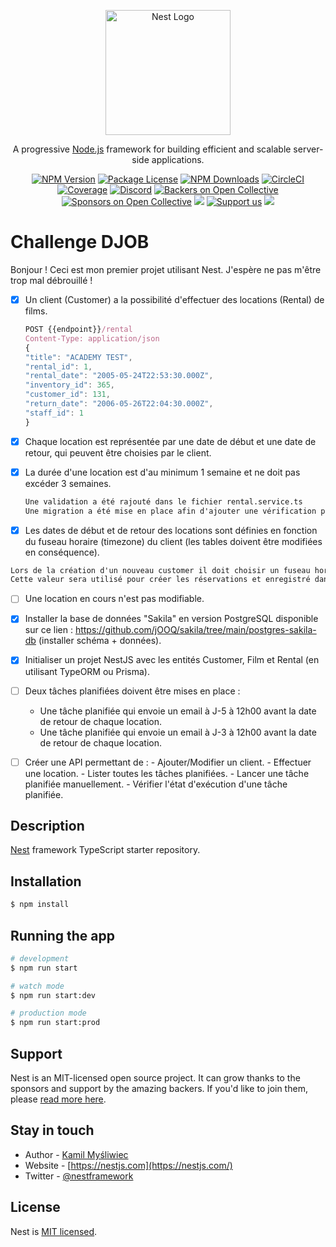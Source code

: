 <p align="center">
  <a href="http://nestjs.com/" target="blank"><img src="https://nestjs.com/img/logo-small.svg" width="200" alt="Nest Logo" /></a>
</p>

[circleci-image]: https://img.shields.io/circleci/build/github/nestjs/nest/master?token=abc123def456
[circleci-url]: https://circleci.com/gh/nestjs/nest

  <p align="center">A progressive <a href="http://nodejs.org" target="_blank">Node.js</a> framework for building efficient and scalable server-side applications.</p>
    <p align="center">
<a href="https://www.npmjs.com/~nestjscore" target="_blank"><img src="https://img.shields.io/npm/v/@nestjs/core.svg" alt="NPM Version" /></a>
<a href="https://www.npmjs.com/~nestjscore" target="_blank"><img src="https://img.shields.io/npm/l/@nestjs/core.svg" alt="Package License" /></a>
<a href="https://www.npmjs.com/~nestjscore" target="_blank"><img src="https://img.shields.io/npm/dm/@nestjs/common.svg" alt="NPM Downloads" /></a>
<a href="https://circleci.com/gh/nestjs/nest" target="_blank"><img src="https://img.shields.io/circleci/build/github/nestjs/nest/master" alt="CircleCI" /></a>
<a href="https://coveralls.io/github/nestjs/nest?branch=master" target="_blank"><img src="https://coveralls.io/repos/github/nestjs/nest/badge.svg?branch=master#9" alt="Coverage" /></a>
<a href="https://discord.gg/G7Qnnhy" target="_blank"><img src="https://img.shields.io/badge/discord-online-brightgreen.svg" alt="Discord"/></a>
<a href="https://opencollective.com/nest#backer" target="_blank"><img src="https://opencollective.com/nest/backers/badge.svg" alt="Backers on Open Collective" /></a>
<a href="https://opencollective.com/nest#sponsor" target="_blank"><img src="https://opencollective.com/nest/sponsors/badge.svg" alt="Sponsors on Open Collective" /></a>
  <a href="https://paypal.me/kamilmysliwiec" target="_blank"><img src="https://img.shields.io/badge/Donate-PayPal-ff3f59.svg"/></a>
    <a href="https://opencollective.com/nest#sponsor"  target="_blank"><img src="https://img.shields.io/badge/Support%20us-Open%20Collective-41B883.svg" alt="Support us"></a>
  <a href="https://twitter.com/nestframework" target="_blank"><img src="https://img.shields.io/twitter/follow/nestframework.svg?style=social&label=Follow"></a>
</p>
  <!--[![Backers on Open Collective](https://opencollective.com/nest/backers/badge.svg)](https://opencollective.com/nest#backer)
  [![Sponsors on Open Collective](https://opencollective.com/nest/sponsors/badge.svg)](https://opencollective.com/nest#sponsor)-->

# Challenge DJOB

Bonjour !
Ceci est mon premier projet utilisant Nest.
J'espère ne pas m'être trop mal débrouillé !

- [x] Un client (Customer) a la possibilité d'effectuer des locations (Rental) de films.

  ```js
  POST {{endpoint}}/rental
  Content-Type: application/json
  {
  "title": "ACADEMY TEST",
  "rental_id": 1,
  "rental_date": "2005-05-24T22:53:30.000Z",
  "inventory_id": 365,
  "customer_id": 131,
  "return_date": "2006-05-26T22:04:30.000Z",
  "staff_id": 1
  }
  ```

- [x] Chaque location est représentée par une date de début et une date de retour, qui peuvent être choisies par le client.
- [x] La durée d'une location est d'au minimum 1 semaine et ne doit pas excéder 3 semaines.

  ```md
  Une validation a été rajouté dans le fichier rental.service.ts
  Une migration a été mise en place afin d'ajouter une vérification pour toutes les nouvelles locations
  ```

- [x] Les dates de début et de retour des locations sont définies en fonction du fuseau horaire (timezone) du client (les tables doivent être modifiées en conséquence).

```md
Lors de la création d'un nouveau customer il doit choisir un fuseau horaire qui sera enregistré dans une nouvelle colonne de la table customer (par défaut ce sera Paris).
Cette valeur sera utilisé pour créer les réservations et enregistré dans la bdd
```

- [ ] Une location en cours n'est pas modifiable.

- [x] Installer la base de données "Sakila" en version PostgreSQL disponible sur ce lien : https://github.com/jOOQ/sakila/tree/main/postgres-sakila-db (installer schéma + données).
- [x] Initialiser un projet NestJS avec les entités Customer, Film et Rental (en utilisant TypeORM ou Prisma).
- [ ] Deux tâches planifiées doivent être mises en place :
  - Une tâche planifiée qui envoie un email à J-5 à 12h00 avant la date de retour de chaque location.
  - Une tâche planifiée qui envoie un email à J-3 à 12h00 avant la date de retour de chaque location.
- [ ] Créer une API permettant de : - Ajouter/Modifier un client. - Effectuer une location. - Lister toutes les tâches planifiées. - Lancer une tâche planifiée manuellement. - Vérifier l'état d'exécution d'une tâche planifiée.

## Description

[Nest](https://github.com/nestjs/nest) framework TypeScript starter repository.

## Installation

```bash
$ npm install
```

## Running the app

```bash
# development
$ npm run start

# watch mode
$ npm run start:dev

# production mode
$ npm run start:prod
```

## Support

Nest is an MIT-licensed open source project. It can grow thanks to the sponsors and support by the amazing backers. If you'd like to join them, please [read more here](https://docs.nestjs.com/support).

## Stay in touch

- Author - [Kamil Myśliwiec](https://kamilmysliwiec.com)
- Website - [https://nestjs.com](https://nestjs.com/)
- Twitter - [@nestframework](https://twitter.com/nestframework)

## License

Nest is [MIT licensed](LICENSE).
